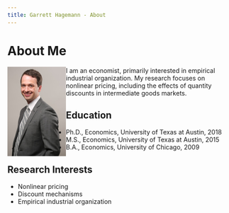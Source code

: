 ```yaml
---
title: Garrett Hagemann - About
---
```


# About Me

<p float="left">
<img align="left" height="202" width="132" src="images/Hagemann_professional_photo_cropped_small.jpg"> I am an economist, primarily interested in empirical industrial organization. My research focuses on nonlinear pricing, including the effects of quantity discounts in intermediate goods markets.
</p>

## Education
* Ph.D., Economics, University of Texas at Austin, 2018
* M.S., Economics, University of Texas at Austin, 2015
* B.A., Economics, University of Chicago, 2009

## Research Interests
* Nonlinear pricing
* Discount mechanisms
* Empirical industrial organization
